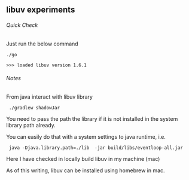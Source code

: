 libuv experiments
-----------------------

###### Quick Check

Just run the below command

 ```
 ./go
 ```

 ```
 >>> loaded libuv version 1.6.1
 ```

 ###### Notes

 From java interact with libuv library

```
 ./gradlew shadowJar
```

 You need to pass the path the library if it is not installed in the system library path already.

 You can easily do that with a system settings to java runtime, i.e.

```
 java -Djava.library.path=./lib  -jar build/libs/eventloop-all.jar
```

 Here I have checked in locally build libuv in my machine (mac)

 As of this writing, libuv can be installed using homebrew in mac.
